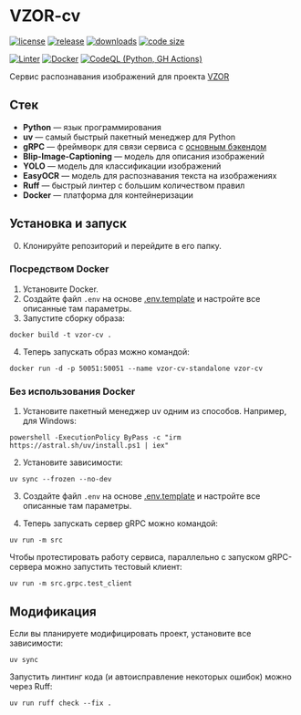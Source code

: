 # VZOR-cv

[![license](https://img.shields.io/github/license/code-418-dpr/VZOR-cv)](https://opensource.org/licenses/MIT)
[![release](https://img.shields.io/github/v/release/code-418-dpr/VZOR-cv?include_prereleases)](https://github.com/code-418-dpr/VZOR-cv/releases)
[![downloads](https://img.shields.io/github/downloads/code-418-dpr/VZOR-cv/total)](https://github.com/code-418-dpr/VZOR-cv/releases)
[![code size](https://img.shields.io/github/languages/code-size/code-418-dpr/VZOR-cv.svg)](https://github.com/code-418-dpr/VZOR-cv)

[![Linter](https://github.com/code-418-dpr/VZOR-cv/actions/workflows/linter.yaml/badge.svg)](https://github.com/code-418-dpr/VZOR-cv/actions/workflows/linter.yaml)
[![Docker](https://github.com/code-418-dpr/VZOR-cv/actions/workflows/docker.yaml/badge.svg)](https://github.com/code-418-dpr/VZOR-cv/actions/workflows/docker.yaml)
[![CodeQL (Python, GH Actions)](https://github.com/code-418-dpr/VZOR-cv/actions/workflows/codeql.yaml/badge.svg)](https://github.com/code-418-dpr/VZOR-cv/actions/workflows/codeql.yaml)

Сервис распознавания изображений для проекта [VZOR](https://github.com/code-418-dpr/VZOR)

## Стек

-   **Python** — язык программирования
-   **uv** — самый быстрый пакетный менеджер для Python
-   **gRPC** — фреймворк для связи сервиса с [основным бэкендом](https://github.com/code-418-dpr/VZOR-backend)
-   **Blip-Image-Captioning** — модель для описания изображений
-   **YOLO** — модель для классификации изображений
-   **EasyOCR** — модель для распознавания текста на изображениях
-   **Ruff** — быстрый линтер с большим количеством правил
-   **Docker** — платформа для контейнеризации

## Установка и запуск

0. Клонируйте репозиторий и перейдите в его папку.

### Посредством Docker

1. Установите Docker.
2. Создайте файл `.env` на основе [.env.template](.env.template) и настройте все описанные там параметры.
3. Запустите сборку образа:

```shell
docker build -t vzor-cv .
```

4. Теперь запускать образ можно командой:

```shell
docker run -d -p 50051:50051 --name vzor-cv-standalone vzor-cv
```

### Без использования Docker

1. Установите пакетный менеджер uv одним из способов. Например, для Windows:

```shell
powershell -ExecutionPolicy ByPass -c "irm https://astral.sh/uv/install.ps1 | iex"
```

2. Установите зависимости:

```shell
uv sync --frozen --no-dev
```

3. Создайте файл `.env` на основе [.env.template](.env.template) и настройте все описанные там параметры.

4. Теперь запускать сервер gRPC можно командой:

```shell
uv run -m src
```

Чтобы протестировать работу сервиса, параллельно с запуском gRPC-сервера можно запустить тестовый клиент:

```shell
uv run -m src.grpc.test_client
```

## Модификация

Если вы планируете модифицировать проект, установите все зависимости:

```shell
uv sync
```

Запустить линтинг кода (и автоисправление некоторых ошибок) можно через Ruff:

```shell
uv run ruff check --fix .
```
